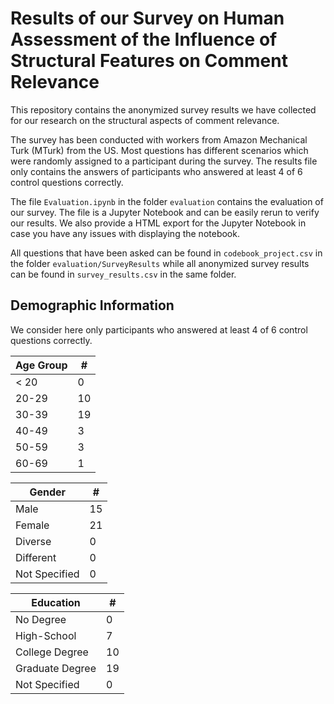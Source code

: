 # Results of our Survey on Human Assessment of the Influence of Structural Features on Comment Relevance

This repository contains the anonymized survey results we have collected for our research on the structural aspects of 
comment relevance.  

The survey has been conducted with workers from Amazon Mechanical Turk (MTurk) from the US. Most questions has different scenarios which were randomly assigned to a participant during the survey. The results file only contains the answers of participants who answered at least 4 of 6 control questions correctly.

The file `Evaluation.ipynb` in the folder `evaluation` contains the evaluation of our survey. The file is a Jupyter 
Notebook and can be easily rerun to verify our results. We also provide a HTML export for the Jupyter Notebook in case you have any issues with displaying the notebook. 

All questions that have been asked can be found in `codebook_project.csv`
in the folder `evaluation/SurveyResults` while all anonymized survey results can be found in `survey_results.csv` in the
same folder.

## Demographic Information
We consider here only participants who answered at least 4 of 6 control questions correctly.

| Age Group | #   |
|-----------|-----|
| < 20      | 0   |
| 20-29     | 10  |
| 30-39     | 19  |
| 40-49     | 3   |
| 50-59     | 3   |
| 60-69     | 1   |

| Gender        | #   |
|---------------|-----|
| Male          | 15  |
| Female        | 21  |
| Diverse       | 0   |
| Different     | 0   |
| Not Specified | 0   |


| Education       | #   |
|-----------------|-----|
| No Degree       | 0   |
| High-School     | 7   |
| College Degree  | 10  |
| Graduate Degree | 19  |
| Not Specified   | 0   |

